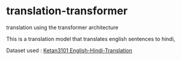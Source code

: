 # translation-transformer
translation using the transformer architecture 

This is a translation model that translates english sentences to hindi,

Dataset used : [Ketan3101 English-Hindi-Translation](https://huggingface.co/datasets/Ketan3101/English-Hindi-Translation)

